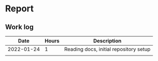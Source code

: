# Report

## Work log

| Date       | Hours | Description                            |
| ---------- | ----- | -------------------------------------- |
| 2022-01-24 | 1     | Reading docs, initial repository setup |
|            |       |                                        |

